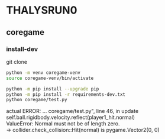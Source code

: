 # THALYSRUN0
## coregame
### install-dev

git clone <me>

```bash
python -m venv coregame-venv
source coregame-venv/bin/activate

python -m pip install --upgrade pip
python -m pip install -r requirements-dev.txt
python coregame/test.py
```

actual ERROR:
... coregame/test.py", line 46, in update
self.ball.rigidbody.velocity.reflect(player1_hit.normal)  
ValueError: Normal must not be of length zero.  
-> collider.check_collision::Hit(normal) is pygame.Vector2(0, 0) 